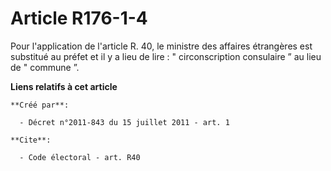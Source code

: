 # Article R176-1-4

Pour l'application de l'article R. 40, le ministre des affaires étrangères est substitué au préfet et il y a lieu de lire : "
circonscription consulaire ” au lieu de " commune ”.

**Liens relatifs à cet article**

	**Créé par**:

	  - Décret n°2011-843 du 15 juillet 2011 - art. 1

	**Cite**:

	  - Code électoral - art. R40
